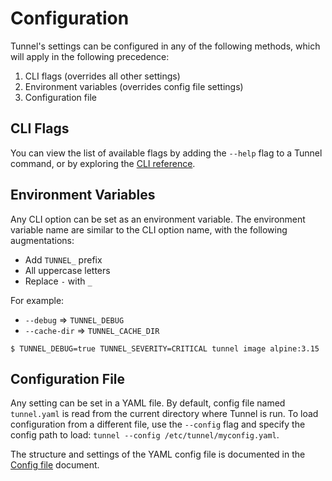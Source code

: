 # Configuration

Tunnel's settings can be configured in any of the following methods, which will apply in the following precedence:

1. CLI flags (overrides all other settings)
2. Environment variables (overrides config file settings)
3. Configuration file

## CLI Flags

You can view the list of available flags by adding the `--help` flag to a Tunnel command, or by exploring the [CLI reference](../references/configuration/cli/tunnel.md).

## Environment Variables

Any CLI option can be set as an environment variable. The environment variable name are similar to the CLI option name, with the following augmentations:

- Add `TUNNEL_` prefix
- All uppercase letters
- Replace `-` with `_`

For example:

- `--debug` => `TUNNEL_DEBUG`
- `--cache-dir` => `TUNNEL_CACHE_DIR`

```
$ TUNNEL_DEBUG=true TUNNEL_SEVERITY=CRITICAL tunnel image alpine:3.15
```

## Configuration File

Any setting can be set in a YAML file. By default, config file named `tunnel.yaml` is read from the current directory where Tunnel is run. To load configuration from a different file, use the `--config` flag and specify the config path to load: `tunnel --config /etc/tunnel/myconfig.yaml`.

The structure and settings of the YAML config file is documented in the [Config file](../references/configuration/config-file.md) document.
